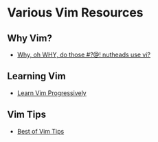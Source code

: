 # Various Vim Resources

## Why Vim?

- [Why, oh WHY, do those #?@! nutheads use
  vi?](http://www.viemu.com/a-why-vi-vim.html)

## Learning Vim

- [Learn Vim
  Progressively](http://yannesposito.com/Scratch/en/blog/Learn-Vim-Progressively/)

## Vim Tips

- [Best of Vim Tips](http://rayninfo.co.uk/vimtips.html)
